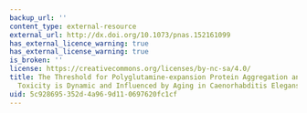 ```yaml
---
backup_url: ''
content_type: external-resource
external_url: http://dx.doi.org/10.1073/pnas.152161099
has_external_licence_warning: true
has_external_license_warning: true
is_broken: ''
license: https://creativecommons.org/licenses/by-nc-sa/4.0/
title: The Threshold for Polyglutamine-expansion Protein Aggregation and Cellular
  Toxicity is Dynamic and Influenced by Aging in Caenorhabditis Elegans
uid: 5c928695-352d-4a96-9d11-0697620fc1cf
---
```

